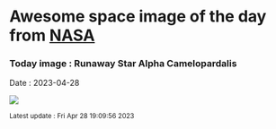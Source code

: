 
# Awesome space image of the day from [NASA](https://api.nasa.gov/)

### Today image : Runaway Star Alpha Camelopardalis
Date : 2023-04-28

![](https://apod.nasa.gov/apod/image/2304/AlphaCamelopardis_s1024.png)

<small>Latest update : Fri Apr 28 19:09:56 2023</small>
        